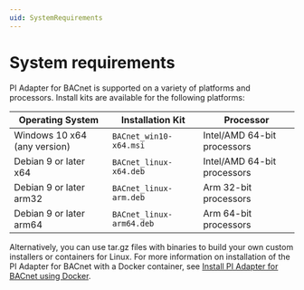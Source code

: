 ```yaml
---
uid: SystemRequirements
---
```


# System requirements

PI Adapter for BACnet is supported on a variety of platforms and processors. Install kits are available for the following platforms:

| Operating System | Installation Kit | Processor |
|-------------------|----------------------------------|-------------|
| Windows 10 x64 (any version)  | `BACnet_win10-x64.msi`     | Intel/AMD 64-bit processors |
| Debian 9 or later x64 | `BACnet_linux-x64.deb`     | Intel/AMD 64-bit processors |
| Debian 9 or later arm32 | `BACnet_linux-arm.deb`  | Arm 32-bit processors |
| Debian 9 or later arm64 | `BACnet_linux-arm64.deb`  | Arm 64-bit processors |

Alternatively, you can use tar.gz files with binaries to build your own custom installers or containers for Linux. For more information on installation of the PI Adapter for BACnet with a Docker container, see [Install PI Adapter for BACnet using Docker](xref:InstallPIAdapterForBACnetUsingDocker).
